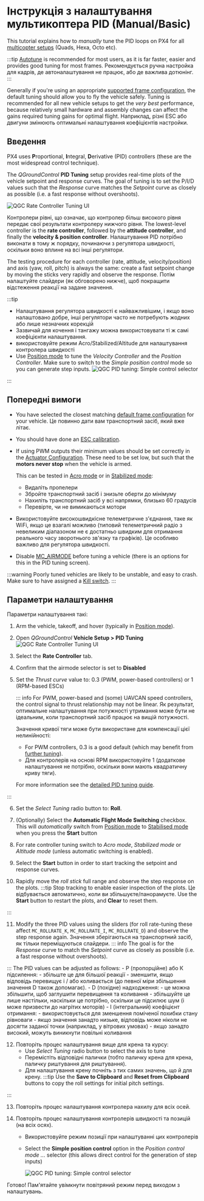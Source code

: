 # Інструкція з налаштування мультикоптера PID (Manual/Basic)

This tutorial explains how to _manually_ tune the PID loops on PX4 for all [multicopter setups](../airframes/airframe_reference.md#copter) (Quads, Hexa, Octo etc).

:::tip
[Autotune](../config/autotune_mc.md) is recommended for most users, as it is far faster, easier and provides good tuning for most frames.
Рекомендується ручна настройка для кадрів, де автоналаштування не працює, або де важлива дотюнінг.
:::

Generally if you're using an appropriate [supported frame configuration](../airframes/airframe_reference.md#copter), the default tuning should allow you to fly the vehicle safely.
Tuning is recommended for all new vehicle setups to get the _very best_ performance, because relatively small hardware and assembly changes can affect the gains required tuning gains for optimal flight.
Наприклад, різні ESC або двигуни змінюють оптимальні налаштування коефіцієнтів настройки.

## Введення

PX4 uses **P**roportional, **I**ntegral, **D**erivative (PID) controllers (these are the most widespread control technique).

The _QGroundControl_ **PID Tuning** setup provides real-time plots of the vehicle setpoint and response curves.
The goal of tuning is to set the P/I/D values such that the _Response_ curve matches the _Setpoint_ curve as closely as possible (i.e. a fast response without overshoots).

![QGC Rate Controller Tuning UI](../../assets/mc_pid_tuning/qgc_mc_pid_tuning_rate_controller.png)

Контролери рівні, що означає, що контролер більш високого рівня передає свої результати контролеру нижчого рівня.
The lowest-level controller is the **rate controller**, followed by the **attitude controller**, and finally the **velocity & position controller**.
Налаштування PID потрібно виконати в тому ж порядку, починаючи з регулятора швидкості, оскільки воно вплине на всі інші регулятори.

The testing procedure for each controller (rate, attitude, velocity/position) and axis (yaw, roll, pitch) is always the same: create a fast setpoint change by moving the sticks very rapidly and observe the response.
Потім налаштуйте слайдери (як обговорено нижче), щоб покращити відстеження реакції на задане значення.

:::tip

- Налаштування регулятора швидкості є найважливішим, і якщо воно налаштовано добре, інші регулятори часто не потребують жодних або лише незначних корекцій
- Зазвичай для кочення і тангажу можна використовувати ті ж самі коефіцієнти налаштування.
- використовуйте режим Acro/Stabilized/Altitude для налаштування контролера швидкості
- Use [Position mode](../flight_modes_mc/position.md) to tune the _Velocity Controller_ and the _Position Controller_.
  Make sure to switch to the _Simple position control_ mode so you can generate step inputs.
  ![QGC PID tuning: Simple control selector](../../assets/mc_pid_tuning/qgc_mc_pid_tuning_simple_control.png)

:::

## Попередні вимоги

- You have selected the closest matching [default frame configuration](../config/airframe.md) for your vehicle.
  Це повинно дати вам транспортний засіб, який вже літає.

- You should have done an [ESC calibration](../advanced_config/esc_calibration.md).

- If using PWM outputs their minimum values should be set correctly in the [Actuator Configuration](../config/actuators.md).
  These need to be set low, but such that the **motors never stop** when the vehicle is armed.

  This can be tested in [Acro mode](../flight_modes_mc/acro.md) or in [Stabilized mode](../flight_modes_mc/manual_stabilized.md):

  - Видаліть пропелери
  - Збройте транспортний засіб і знизьте оберти до мінімуму
  - Нахиліть транспортний засіб у всі напрямки, близько 60 градусів
  - Перевірте, чи не вимикаються мотори

- Використовуйте високошвидкісне телеметричне з'єднання, таке як WiFi, якщо це взагалі можливо (типовий телеметричний радіо з невеликим діапазоном не є достатньо швидким для отримання реального часу зворотнього зв'язку та графіків).
  Це особливо важливо для регулятора швидкості.

- Disable [MC_AIRMODE](../advanced_config/parameter_reference.md#MC_AIRMODE) before tuning a vehicle (there is an options for this in the PID tuning screen).

:::warning
Poorly tuned vehicles are likely to be unstable, and easy to crash.
Make sure to have assigned a [Kill switch](../config/safety.md#emergency-switches).
:::

## Параметри налаштування

Параметри налаштування такі:

1. Arm the vehicle, takeoff, and hover (typically in [Position mode](../flight_modes_mc/position.md)).

2. Open _QGroundControl_ **Vehicle Setup > PID Tuning**
   ![QGC Rate Controller Tuning UI](../../assets/mc_pid_tuning/qgc_mc_pid_tuning_rate_controller.png)

3. Select the **Rate Controller** tab.

4. Confirm that the airmode selector is set to **Disabled**

5. Set the _Thrust curve_ value to: 0.3 (PWM, power-based controllers) or 1 (RPM-based ESCs)

   ::: info
   For PWM, power-based and (some) UAVCAN speed controllers, the control signal to thrust relationship may not be linear.
   Як результат, оптимальне налаштування при потужності утримання може бути не ідеальним, коли транспортний засіб працює на вищій потужності.

   Значення кривої тяги може бути використане для компенсації цієї нелинійності:

   - For PWM controllers, 0.3 is a good default (which may benefit from [further tuning](../config_mc/pid_tuning_guide_multicopter.md#thrust-curve)).
   - Для контролерів на основі RPM використовуйте 1 (додаткове налаштування не потрібно, оскільки вони мають квадратичну криву тяги).

   For more information see the [detailed PID tuning guide](../config_mc/pid_tuning_guide_multicopter.md#thrust-curve).

:::

6. Set the _Select Tuning_ radio button to: **Roll**.

7. (Optionally) Select the **Automatic Flight Mode Switching** checkbox.
   This will _automatically_ switch from [Position mode](../flight_modes_mc/position.md) to [Stabilised mode](../flight_modes_mc/manual_stabilized.md) when you press the **Start** button

8. For rate controller tuning switch to _Acro mode_, _Stabilized mode_ or _Altitude mode_ (unless automatic switching is enabled).

9. Select the **Start** button in order to start tracking the setpoint and response curves.

10. Rapidly move the _roll stick_ full range and observe the step response on the plots.
    :::tip
    Stop tracking to enable easier inspection of the plots.
    Це відбувається автоматично, коли ви збільшуєте/панорамуєте.
    Use the **Start** button to restart the plots, and **Clear** to reset them.

:::

11. Modify the three PID values using the sliders (for roll rate-tuning these affect `MC_ROLLRATE_K`, `MC_ROLLRATE_I`, `MC_ROLLRATE_D`) and observe the step response again.
    Значення зберігаються на транспортний засіб, як тільки переміщуються слайдери.
    ::: info
    The goal is for the _Response_ curve to match the _Setpoint_ curve as closely as possible (i.e. a fast response without overshoots).

:::
    The PID values can be adjusted as follows:
    - P (пропорційне) або К підсилення:
      - збільште це для більшої реакції
      - зменшити, якщо відповідь перевищує і / або коливається (до певної міри збільшення значення D також допомагає).
    - D (похідне) надходження:
      - це можна збільшити, щоб заглушити перевищення та коливання
      - збільшуйте це лише настільки, наскільки це потрібно, оскільки це підсилює шум (і може призвести до нагрітих моторів)
    - I (інтегральний) коефіцієнт отримання:
      - використовується для зменшення поміченої похибки стану рівноваги
      - якщо значення занадто низьке, відповідь може ніколи не досягти заданої точки (наприклад, у вітрових умовах)
      - якщо занадто високий, можуть виникнути повільні коливання

12. Повторіть процес налаштування вище для крена та курсу:
    - Use _Select Tuning_ radio button to select the axis to tune
    - Перемістіть відповідні палички (тобто паличку крена для крена, паличку риштування для риштування).
    - Для налаштування крену почніть з тих самих значень, що й для крену.
      :::tip
      Use the **Save to Clipboard** and **Reset from Clipboard** buttons to copy the roll settings for initial pitch settings.

:::

13. Повторіть процес налаштування контролера нахилу для всіх осей.

14. Повторіть процес налаштування контролерів швидкості та позицій (на всіх осях).

    - Використовуйте режим позиції при налаштуванні цих контролерів
    - Select the **Simple position control** option in the _Position control mode ..._ selector (this allows direct control for the generation of step inputs)

      ![QGC PID tuning: Simple control selector](../../assets/mc_pid_tuning/qgc_mc_pid_tuning_simple_control.png)

Готово!
Пам'ятайте увімкнути повітряний режим перед виходом з налаштувань.
